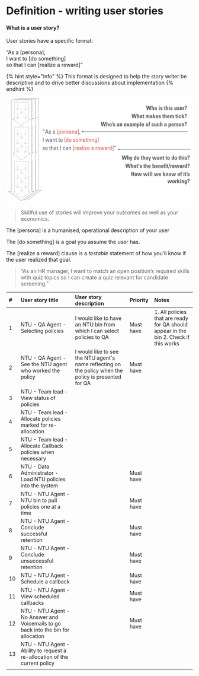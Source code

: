 # Definition - writing user stories

#### What is a user story?

User stories have a specific format:

 “As a \[persona\],  
I want to \[do something\]  
so that I can \[realize a reward\]”

{% hint style="info" %}
This format is designed to help the story writer be descriptive and to drive better discussions about implementation
{% endhint %}

 

![Anatomy of a user story](../.gitbook/assets/286b1d4abebb4733bb00b1be9d06b96e.jpeg)

> Skillful use of stories will improve your outcomes as well as your economics.

The \[persona\] is a humanised, operational description of your user

The \[do something\]  is a goal you assume the user has. 

The \[realize a reward\] clause is a _testable_ statement of how you’ll know if the user realized that goal.

> “As an HR manager, I want to match an open position’s required skills with quiz topics so I can create a quiz relevant for candidate screening.”



| \# | User story title | User story description | Priority | Notes |
| :--- | :--- | :--- | :--- | :--- |
| 1 | NTU - QA Agent - Selecting policies | I would like to have an NTU bin from which I can select policies to QA | Must have | 1. All policies that are ready for QA should appear in the bin 2. Check if this works |
| 2 | NTU - QA Agent - See the NTU agent who worked the policy | I would like to see the NTU agent's name reflecting on the policy when the policy is presented for QA | Must have |  |
| 3 | NTU - Team lead - View status of policies |  |  |  |
| 4 | NTU - Team lead - Allocate policies marked for re-allocation |  |  |  |
| 5 | NTU - Team lead - Allocate Callback policies when necessary |  |  |  |
| 6 | NTU - Data Administrator - Load NTU policies into the system |  | Must have |  |
| 7 | NTU - NTU Agent - NTU bin to pull policies one at a time |  | Must have |  |
| 8 | NTU - NTU Agent - Conclude successful retention |  | Must have |  |
| 9 | NTU - NTU Agent - Conclude unsuccessful retention |  | Must have |  |
| 10 | NTU - NTU Agent - Schedule a callback |  | Must have |  |
| 11 | NTU - NTU Agent - View scheduled callbacks |  | Must have |  |
| 12 | NTU - NTU Agent - No Answer and Voicemails to go back into the bin for allocation |  | Must have |  |
| 13 | NTU - NTU Agent - Ability to request a re-allocation of the current policy |  |  |  |
|  |  |  |  |  |

